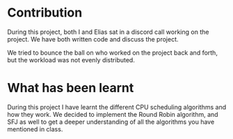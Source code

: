 # Contribution

During this project, both I and Elias sat in a discord call working on the project.
We have both written code and discuss the project.

We tried to bounce the ball on who worked on the project back and forth, but the workload was not evenly distributed.

# What has been learnt

During this project I have learnt the different CPU scheduling algorithms and how they work.
We decided to implement the Round Robin algorithm, and SFJ as well to get a deeper understanding of all the algorithms
you have mentioned in class.

